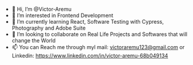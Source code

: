 - 👋 Hi, I’m @Victor-Aremu
- 👀 I’m interested in Frontend Development
- 🌱 I’m currently learning React, Software Testing with Cypress, Photography and Adobe Suite 
- 💞️ I’m looking to collaborate on Real Life Projects and Softwares that will change the World
- 📫 You can Reach me through myl mail: victoraremu123@gmail.com or Linkedin: https://www.linkedin.com/in/victor-aremu-68b049134

<!---
Victor-Aremu/Victor-Aremu is a ✨ special ✨ repository because its `README.md` (this file) appears on your GitHub profile.
You can click the Preview link to take a look at your changes.
--->
